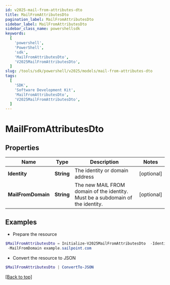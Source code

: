 ```yaml
---
id: v2025-mail-from-attributes-dto
title: MailFromAttributesDto
pagination_label: MailFromAttributesDto
sidebar_label: MailFromAttributesDto
sidebar_class_name: powershellsdk
keywords:
  [
    'powershell',
    'PowerShell',
    'sdk',
    'MailFromAttributesDto',
    'V2025MailFromAttributesDto',
  ]
slug: /tools/sdk/powershell/v2025/models/mail-from-attributes-dto
tags:
  [
    'SDK',
    'Software Development Kit',
    'MailFromAttributesDto',
    'V2025MailFromAttributesDto',
  ]
---
```


# MailFromAttributesDto

## Properties

| Name | Type | Description | Notes |
| --- | --- | --- | --- |
| **Identity** | **String** | The identity or domain address | [optional] |
| **MailFromDomain** | **String** | The new MAIL FROM domain of the identity. Must be a subdomain of the identity. | [optional] |

## Examples

- Prepare the resource

```powershell
$MailFromAttributesDto = Initialize-V2025MailFromAttributesDto  -Identity BobSmith@sailpoint.com `
 -MailFromDomain example.sailpoint.com
```

- Convert the resource to JSON

```powershell
$MailFromAttributesDto | ConvertTo-JSON
```

[[Back to top]](#)
